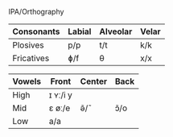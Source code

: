 IPA/Orthography

Consonants|Labial|Alveolar|Velar
----------|------|--------|-----
Plosives|p/p|t/t|k/k
Fricatives|ɸ/f|θ|x/x

Vowels|Front|Center|Back
------|-----|------|----
High|ɪ ʏː/i y||
Mid|ɛ øː/e |ə̃/̃|ɔ̃/o
Low|a/a||
